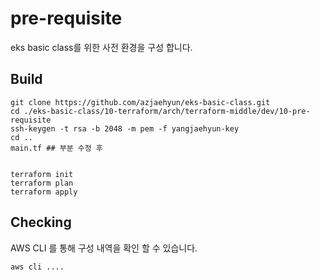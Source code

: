 # pre-requisite
eks basic class를 위한 사전 환경을 구성 합니다.

## Build
```shell
git clone https://github.com/azjaehyun/eks-basic-class.git
cd ./eks-basic-class/10-terraform/arch/terraform-middle/dev/10-pre-requisite
ssh-keygen -t rsa -b 2048 -m pem -f yangjaehyun-key
cd ..
main.tf ## 부분 수정 후 


terraform init
terraform plan
terraform apply
```

## Checking
AWS CLI 를 통해 구성 내역을 확인 할 수 있습니다.
```shell
aws cli ....
```